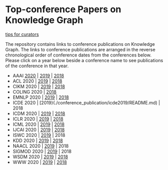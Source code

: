 # Top-conference Papers on Knowledge Graph

[tips for curators](./curations.md)

The repository contains links to conference publications on Knowledge Graph. The links to conference publications are arranged in the reverse chronological order of conference dates from the conferences below. Please click on a year below beside a conference name to see publications of the conference in that year.

- AAAI [2020](./conference_publication/aaai2020/README.md) | [2019](./conference_publication/aaai2019/README.md) | [2018](./conference_publication/aaai2018/README.md)
- ACL 2020 | [2019](./conference_publication/acl2019/README.md) | [2018](./conference_publication/acl2018/README.md)
- CIKM 2020 | [2019](./conference_publication/cikm2019/README.md) | [2018](./conference_publication/cikm2018/README.md)
- COLING 2020 | [2018](./conference_publication/coling2018/README.md)
- EMNLP 2020 | [2019](./conference_publication/emnlp2019/README.md) | [2018](./conference_publication/emnlp2018/README.md)
- ICDE 2020 | [2019}(./conference_publication/icde2019/README.md) | 2018
- ICDM 2020 | [2019](./conference_publication/icdm2019/README.md) | [2018](./conference_publication/icdm2018/README.md)
- ICLR 2020 | [2019](./conference_publication/iclr2019/README.md) | [2018](./conference_publication/iclr2018/README.md)
- ICML 2020 | [2019](./conference_publication/icml2019/README.m) | [2018](./conference_publication/icml2018/README.md)
- IJCAI 2020 | [2019](./conference_publication/ijcai2019/README.md) | [2018](./conference_publication/ijcai2018/README.md)
- ISWC 2020 | [2019](./conference_publication/iswc2019/README.md) | 2018
- KDD 2020 | [2019](./conference_publication/kdd2019/README.md) | [2018](./conference_publication/kdd2018/README.md)
- NAACL 2020 | [2019](./conference_publication/naacl2019/README.md) | 2018
- SIGMOD 2020 | [2019](./conference_publication/sigmod2019/README.md) | 2018
- WSDM 2020 | [2019](./conference_publication/wsdm2019/README.md) | [2018](./conference_publication/wsdm2018/README.md)
- WWW 2020 | [2019](./conference_publication/www2019/README.md)  | [2018](./conference_publication/www2018/README.md) 


